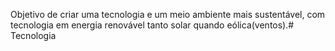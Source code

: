 Objetivo de criar uma tecnologia e um meio ambiente mais sustentável, com tecnologia em energia renovável tanto solar quando eólica(ventos).# Tecnologia
